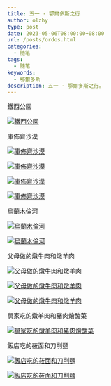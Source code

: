 ```yaml
---
title: 五一 · 鄂爾多斯之行
author: olzhy
type: post
date: 2023-05-06T08:00:00+08:00
url: /posts/ordos.html
categories:
  - 随笔
tags:
  - 随笔
keywords:
  - 鄂爾多斯
description: 五一 · 鄂爾多斯之行。
---
```


鐵西公園

[![鐵西公園](https://olzhy.github.io/static/images/uploads/2023/05/ordos-1.jpg#center)](https://leileiluoluo-1253317978.cos.ap-beijing.myqcloud.com/2023-05/ordos-1.jpg)

庫佈齊沙漠

[![庫佈齊沙漠](https://olzhy.github.io/static/images/uploads/2023/05/ordos-2.jpg#center)](https://leileiluoluo-1253317978.cos.ap-beijing.myqcloud.com/2023-05/ordos-2.jpg)

[![庫佈齊沙漠](https://olzhy.github.io/static/images/uploads/2023/05/ordos-3.jpg#center)](https://leileiluoluo-1253317978.cos.ap-beijing.myqcloud.com/2023-05/ordos-3.jpg)

[![庫佈齊沙漠](https://olzhy.github.io/static/images/uploads/2023/05/ordos-4.jpg#center)](https://leileiluoluo-1253317978.cos.ap-beijing.myqcloud.com/2023-05/ordos-4.jpg)

[![庫佈齊沙漠](https://olzhy.github.io/static/images/uploads/2023/05/ordos-5.jpg#center)](https://leileiluoluo-1253317978.cos.ap-beijing.myqcloud.com/2023-05/ordos-5.jpg)

烏蘭木倫河

[![烏蘭木倫河](https://olzhy.github.io/static/images/uploads/2023/05/ordos-6.jpg#center)](https://leileiluoluo-1253317978.cos.ap-beijing.myqcloud.com/2023-05/ordos-6.jpg)

[![烏蘭木倫河](https://olzhy.github.io/static/images/uploads/2023/05/ordos-7.jpg#center)](https://leileiluoluo-1253317978.cos.ap-beijing.myqcloud.com/2023-05/ordos-7.jpg)

父母做的燉牛肉和燉羊肉

[![父母做的燉牛肉和燉羊肉](https://olzhy.github.io/static/images/uploads/2023/05/ordos-8.jpg#center)](https://leileiluoluo-1253317978.cos.ap-beijing.myqcloud.com/2023-05/ordos-8.jpg)

[![父母做的燉牛肉和燉羊肉](https://olzhy.github.io/static/images/uploads/2023/05/ordos-9.jpg#center)](https://leileiluoluo-1253317978.cos.ap-beijing.myqcloud.com/2023-05/ordos-9.jpg)

[![父母做的燉牛肉和燉羊肉](https://olzhy.github.io/static/images/uploads/2023/05/ordos-10.jpg#center)](https://leileiluoluo-1253317978.cos.ap-beijing.myqcloud.com/2023-05/ordos-10.jpg)

舅家吃的燉羊肉和豬肉燴酸菜

[![舅家吃的燉羊肉和豬肉燴酸菜](https://olzhy.github.io/static/images/uploads/2023/05/ordos-11.jpg#center)](https://leileiluoluo-1253317978.cos.ap-beijing.myqcloud.com/2023-05/ordos-11.jpg)

飯店吃的莜面和刀削麵

[![飯店吃的莜面和刀削麵](https://olzhy.github.io/static/images/uploads/2023/05/ordos-12.jpg#center)](https://leileiluoluo-1253317978.cos.ap-beijing.myqcloud.com/2023-05/ordos-12.jpg)

[![飯店吃的莜面和刀削麵](https://olzhy.github.io/static/images/uploads/2023/05/ordos-13.jpg#center)](https://leileiluoluo-1253317978.cos.ap-beijing.myqcloud.com/2023-05/ordos-13.jpg)
